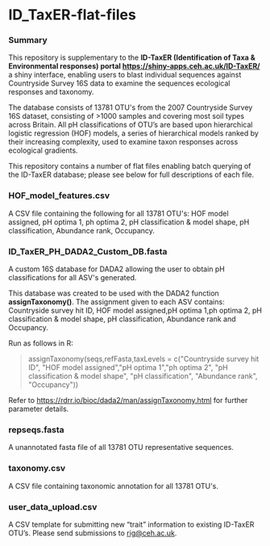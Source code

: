 # ID_TaxER-flat-files



### Summary

This repository is supplementary to the  <b> ID-TaxER (Identification of Taxa & Environmental responses) portal https://shiny-apps.ceh.ac.uk/ID-TaxER/ </b> a shiny interface, enabling users to blast individual sequences against Countryside Survey 16S data to examine the sequences ecological responses and taxonomy.

The database consists of 13781 OTU's from the 2007 Countryside Survey 16S dataset, consisting of >1000 samples and covering most soil types across Britain. All pH classifications of OTU’s are based upon hierarchical logistic regression (HOF) models, a series of hierarchical models ranked by their increasing complexity, used to examine taxon responses across ecological gradients.


This repository contains a number of flat files enabling batch querying of the ID-TaxER database; please see below for full descriptions of each file. 

### HOF_model_features.csv
A CSV file containing the following for all 13781 OTU's: HOF model assigned, pH optima 1, ph optima 2, pH classification & model shape, pH classification, Abundance rank, Occupancy.


### ID_TaxER_PH_DADA2_Custom_DB.fasta

A custom 16S database for DADA2 allowing the user to obtain pH classifications for all ASV's generated. 

This database was created to be used with the DADA2 function <b>assignTaxonomy()</b>.
The assignment given to each ASV contains: Countryside survey hit ID, HOF model assigned,pH optima 1,ph optima 2, pH classification & model shape, pH classification, Abundance rank and Occupancy.  

Run as follows in R:
>assignTaxonomy(seqs,refFasta,taxLevels = c("Countryside survey hit ID", "HOF model assigned","pH optima 1","ph optima 2", "pH classification & model shape", "pH classification", "Abundance rank", "Occupancy"))
 

Refer to https://rdrr.io/bioc/dada2/man/assignTaxonomy.html for further parameter details.

### repseqs.fasta

A unannotated fasta file of all 13781 OTU representative sequences.

### taxonomy.csv

A CSV file containing taxonomic annotation for all 13781 OTU's.

### user_data_upload.csv

A CSV template for submitting new “trait” information to existing ID-TaxER OTU’s. Please send submissions to rig@ceh.ac.uk.

